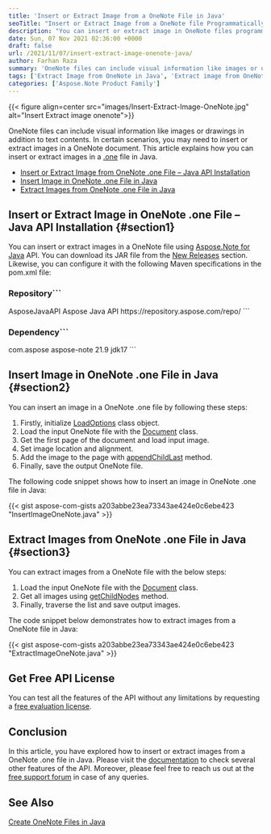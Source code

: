 ```yaml
---
title: 'Insert or Extract Image from a OneNote File in Java'
seoTitle: "Insert or Extract Image from a OneNote file Programmatically in Java"
description: "You can insert or extract image in OneNote files programmatically in Java. Logos, signatures, drawings can be added as image in .one file."
date: Sun, 07 Nov 2021 02:36:00 +0000
draft: false
url: /2021/11/07/insert-extract-image-onenote-java/
author: Farhan Raza
summary: 'OneNote files can include visual information like images or drawings, in addition to text contents. In certain scenarios, you may need to insert or extract images in a OneNote document. This article explains how you can insert or extract images in a .one file using Java.'
tags: ['Extract Image from OneNote in Java', 'Extract image from OneNote', 'Insert Extract Image in OneNote', 'Insert Image in OneNote', 'Insert Image in OneNote with Java']
categories: ['Aspose.Note Product Family']
---
```




{{< figure align=center src="images/Insert-Extract-Image-OneNote.jpg" alt="Insert Extract image onenote">}}


OneNote files can include visual information like images or drawings in addition to text contents. In certain scenarios, you may need to insert or extract images in a OneNote document. This article explains how you can insert or extract images in a [.one][1] file in Java.

*   [Insert or Extract Image from OneNote .one File – Java API Installation][2]
*   [Insert Image in OneNote .one File in Java][3]
*   [Extract Images from OneNote .one File in Java][4]

## Insert or Extract Image in OneNote .one File – Java API Installation {#section1}

You can insert or extract images in a OneNote file using [Aspose.Note for Java][5] API. You can download its JAR file from the [New Releases][6] section. Likewise, you can configure it with the following Maven specifications in the pom.xml file:

### Repository```
 <repositories>
    <repository>
        <id>AsposeJavaAPI</id>
        <name>Aspose Java API</name>
        <url>https://repository.aspose.com/repo/</url>
    </repository>
</repositories>
```

### Dependency```
 <dependencies>
    <dependency>
        <groupId>com.aspose</groupId>
        <artifactId>aspose-note</artifactId>
        <version>21.9</version>
        <classifier>jdk17</classifier>        
    </dependency>
</dependencies>
```

## Insert Image in OneNote .one File in Java {#section2}

You can insert an image in a OneNote .one file by following these steps:

1.  Firstly, initialize [LoadOptions][7] class object.
2.  Load the input OneNote file with the [Document][8] class.
3.  Get the first page of the document and load input image.
4.  Set image location and alignment.
5.  Add the image to the page with [appendChildLast][9] method.
6.  Finally, save the output OneNote file.

The following code snippet shows how to insert an image in OneNote .one file in Java:

{{< gist aspose-com-gists a203abbe23ea73343ae424e0c6ebe423 "InsertImageOneNote.java" >}}

## Extract Images from OneNote .one File in Java {#section3}

You can extract images from a OneNote file with the below steps:

1.  Load the input OneNote file with the [Document][10] class.
2.  Get all images using [getChildNodes][11] method.
3.  Finally, traverse the list and save output images.

The code snippet below demonstrates how to extract images from a OneNote file in Java:

{{< gist aspose-com-gists a203abbe23ea73343ae424e0c6ebe423 "ExtractImageOneNote.java" >}}

## Get Free API License

You can test all the features of the API without any limitations by requesting a [free evaluation license][12].

## Conclusion

In this article, you have explored how to insert or extract images from a OneNote .one file in Java. Please visit the [documentation][13] to check several other features of the API. Moreover, please feel free to reach us out at the [free support forum][14] in case of any queries.

## See Also

[Create OneNote Files in Java][15]




[1]: https://docs.fileformat.com/note-taking/one/
[2]: #section1
[3]: #section2
[4]: #section3
[5]: https://products.aspose.com/note/java/
[6]: https://downloads.aspose.com/note/java
[7]: https://apireference.aspose.com/note/java/com.aspose.note/LoadOptions
[8]: https://apireference.aspose.com/note/java/com.aspose.note/Document
[9]: https://apireference.aspose.com/note/java/com.aspose.note/CompositeNode#appendChildLast-T1-
[10]: https://apireference.aspose.com/note/java/com.aspose.note/Document
[11]: https://apireference.aspose.com/note/java/com.aspose.note/CompositeNode#getChildNodes-java.lang.Class-
[12]: https://purchase.aspose.com/temporary-license
[13]: https://docs.aspose.com/note/java/
[14]: https://forum.aspose.com/
[15]: https://blog.aspose.com/2021/08/03/create-onenote-files-programmatically-using-java/




